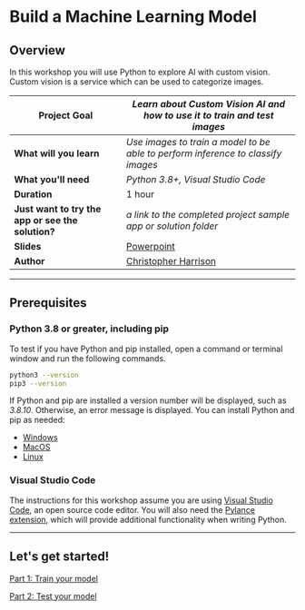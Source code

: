 # Build a Machine Learning Model

## Overview

In this workshop you will use Python to explore AI with custom vision. Custom vision is a service which can be used to categorize images.

| **Project Goal**              | *Learn about Custom Vision AI and how to use it to train and test images*                                    |
| ----------------------------- | --------------------------------------------------------------------- |
| **What will you learn**       | *Use images to train a model to be able to perform inference to classify images*                                        |
| **What you'll need**          | *Python 3.8+, Visual Studio Code* |
| **Duration**                  | 1 hour                                                                |
| **Just want to try the app or see the solution?** | *a link to the completed project sample app or solution folder*                          |
| **Slides** | [Powerpoint](https://microsoft-my.sharepoint.com/:p:/p/chrhar/EVWxM2va_G9NuQ4-F23VmlwBZKWxckUWBToScPFcMBjU_g?e=rjktes)
| **Author** | [Christopher Harrison](https://aka.ms/geektrainer)


---

## Prerequisites

### Python 3.8 or greater, including pip

To test if you have Python and pip installed, open a command or terminal window and run the following commands.

```bash
python3 --version
pip3 --version
```

If Python and pip are installed a version number will be displayed, such as *3.8.10*. Otherwise, an error message is displayed. You can install Python and pip as needed:

- [Windows](https://docs.microsoft.com/windows/python/beginners#install-python)
- [MacOS](https://www.python.org/downloads/macos/)
- [Linux](https://packaging.python.org/guides/installing-using-linux-tools/)

### Visual Studio Code

The instructions for this workshop assume you are using [Visual Studio Code](https://code.visualstudio.com), an open source code editor. You will also need the [Pylance extension](https://marketplace.visualstudio.com/items?itemName=ms-python.vscode-pylance), which will provide additional functionality when writing Python.

---

## Let's get started!

[Part 1: Train your model](train.md)

[Part 2: Test your model](test.md)
